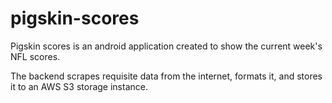 # pigskin-scores

Pigskin scores is an android application created to show the current week's NFL scores.

The backend scrapes requisite data from the internet, formats it, and stores it to an AWS S3 storage instance.
